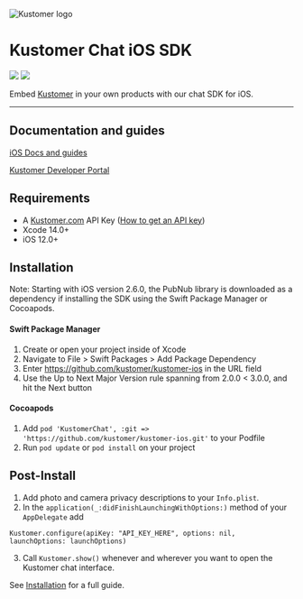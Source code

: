 <p align="left">
  <img src="https://files.readme.io/7859feb-small-Group_4.png" title="Kustomer logo" float="left" xstyle="width:356px;height:61px">
</p>

# Kustomer Chat iOS SDK

<span><img src="https://img.shields.io/cocoapods/v/KustomerChat.svg?style=flat-square"/></span>
<span><img src="https://img.shields.io/cocoapods/p/KustomerChat?style=flat-square"/></span>

Embed [Kustomer](https://www.kustomer.com/) in your own products with our chat SDK for iOS.

----------------


## Documentation and guides

[iOS Docs and guides](https://developer.kustomer.com/chat-sdk/v2-iOS/docs)

[Kustomer Developer Portal](https://developer.kustomer.com)

## Requirements

- A [Kustomer.com](https://www.kustomer.com/) API Key ([How to get an API key](https://developer.kustomer.com/chat-sdk/v2.0.4-iOS/docs/installation))
- Xcode 14.0+
- iOS 12.0+

## Installation

Note: Starting with iOS version 2.6.0, the PubNub library is downloaded as a dependency if installing the SDK using the Swift Package Manager or Cocoapods.

#### Swift Package Manager
1. Create or open your project inside of Xcode
2. Navigate to File > Swift Packages > Add Package Dependency
3. Enter https://github.com/kustomer/kustomer-ios in the URL field
4. Use the Up to Next Major Version rule spanning from 2.0.0 < 3.0.0, and hit the Next button

#### Cocoapods
1. Add `pod 'KustomerChat', :git => 'https://github.com/kustomer/kustomer-ios.git'` to your Podfile
2. Run `pod update` or `pod install` on your project

## Post-Install
1. Add photo and camera privacy descriptions to your `Info.plist`.
2. In the `application(_:didFinishLaunchingWithOptions:)` method of your `AppDelegate` add
```
Kustomer.configure(apiKey: "API_KEY_HERE", options: nil, launchOptions: launchOptions)
```

3. Call `Kustomer.show()` whenever and wherever you want to open the Kustomer chat interface.

See [Installation](https://developer.kustomer.com/chat-sdk/v2.0.5-iOS/docs/installation) for a full guide.
